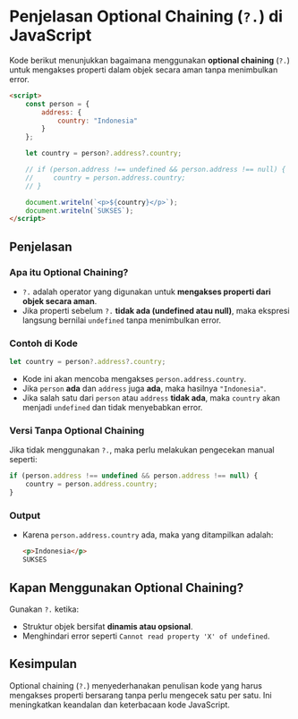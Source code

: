 # Penjelasan Optional Chaining (`?.`) di JavaScript

Kode berikut menunjukkan bagaimana menggunakan **optional chaining** (`?.`) untuk mengakses properti dalam objek secara aman tanpa menimbulkan error.

```html
<script>
    const person = {
        address: {
            country: "Indonesia"
        }
    };

    let country = person?.address?.country;

    // if (person.address !== undefined && person.address !== null) {
    //     country = person.address.country;
    // }

    document.writeln(`<p>${country}</p>`);
    document.writeln(`SUKSES`);
</script>
```

## Penjelasan

### Apa itu Optional Chaining?

- `?.` adalah operator yang digunakan untuk **mengakses properti dari objek secara aman**.
- Jika properti sebelum `?.` **tidak ada (undefined atau null)**, maka ekspresi langsung bernilai `undefined` tanpa menimbulkan error.

### Contoh di Kode

```javascript
let country = person?.address?.country;
```

- Kode ini akan mencoba mengakses `person.address.country`.
- Jika `person` **ada** dan `address` juga **ada**, maka hasilnya `"Indonesia"`.
- Jika salah satu dari `person` atau `address` **tidak ada**, maka `country` akan menjadi `undefined` dan tidak menyebabkan error.

### Versi Tanpa Optional Chaining

Jika tidak menggunakan `?.`, maka perlu melakukan pengecekan manual seperti:

```javascript
if (person.address !== undefined && person.address !== null) {
    country = person.address.country;
}
```

### Output

- Karena `person.address.country` ada, maka yang ditampilkan adalah:
  ```html
  <p>Indonesia</p>
  SUKSES
  ```

## Kapan Menggunakan Optional Chaining?

Gunakan `?.` ketika:
- Struktur objek bersifat **dinamis atau opsional**.
- Menghindari error seperti `Cannot read property 'X' of undefined`.

## Kesimpulan

Optional chaining (`?.`) menyederhanakan penulisan kode yang harus mengakses properti bersarang tanpa perlu mengecek satu per satu. Ini meningkatkan keandalan dan keterbacaan kode JavaScript.
